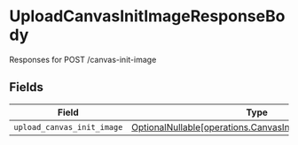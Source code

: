 # UploadCanvasInitImageResponseBody

Responses for POST /canvas-init-image


## Fields

| Field                                                                                                              | Type                                                                                                               | Required                                                                                                           | Description                                                                                                        |
| ------------------------------------------------------------------------------------------------------------------ | ------------------------------------------------------------------------------------------------------------------ | ------------------------------------------------------------------------------------------------------------------ | ------------------------------------------------------------------------------------------------------------------ |
| `upload_canvas_init_image`                                                                                         | [OptionalNullable[operations.CanvasInitImageUploadOutput]](../../models/operations/canvasinitimageuploadoutput.md) | :heavy_minus_sign:                                                                                                 | N/A                                                                                                                |